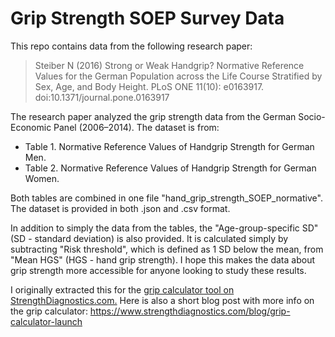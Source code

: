# Grip Strength SOEP Survey Data

This repo contains data from the following research paper:
> Steiber N (2016) Strong or Weak Handgrip? Normative Reference Values for the German Population across the Life Course Stratified by Sex, Age, and Body Height. PLoS ONE 11(10): e0163917. doi:10.1371/journal.pone.0163917

The research paper analyzed the grip strength data from the German Socio-Economic Panel (2006–2014).
The dataset is from:
- Table 1. Normative Reference Values of Handgrip Strength for German Men.
- Table 2. Normative Reference Values of Handgrip Strength for German Women.

Both tables are combined in one file "hand_grip_strength_SOEP_normative".
The dataset is provided in both .json and .csv format.

In addition to simply the data from the tables, the "Age-group-specific SD" (SD - standard deviation) is also provided.
It is calculated simply by subtracting "Risk threshold", which is defined as 1 SD below the mean, from "Mean HGS" (HGS - hand grip strength).
I hope this makes the data about grip strength more accessible for anyone looking to study these results.

I originally extracted this for the [grip calculator tool on StrengthDiagnostics.com.](https://www.strengthdiagnostics.com/grip-calculator)
Here is also a short blog post with more info on the grip calculator: https://www.strengthdiagnostics.com/blog/grip-calculator-launch